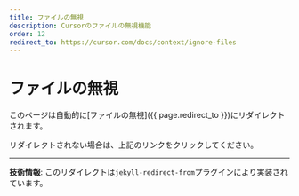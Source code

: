 ```yaml
---
title: ファイルの無視
description: Cursorのファイルの無視機能
order: 12
redirect_to: https://cursor.com/docs/context/ignore-files
---
```


<!-- このページはJekyllのリダイレクトプラグインにより自動的にリダイレクトされます -->

# ファイルの無視

このページは自動的に[ファイルの無視]({{ page.redirect_to }})にリダイレクトされます。

リダイレクトされない場合は、上記のリンクをクリックしてください。

---

**技術情報**: このリダイレクトは`jekyll-redirect-from`プラグインにより実装されています。
